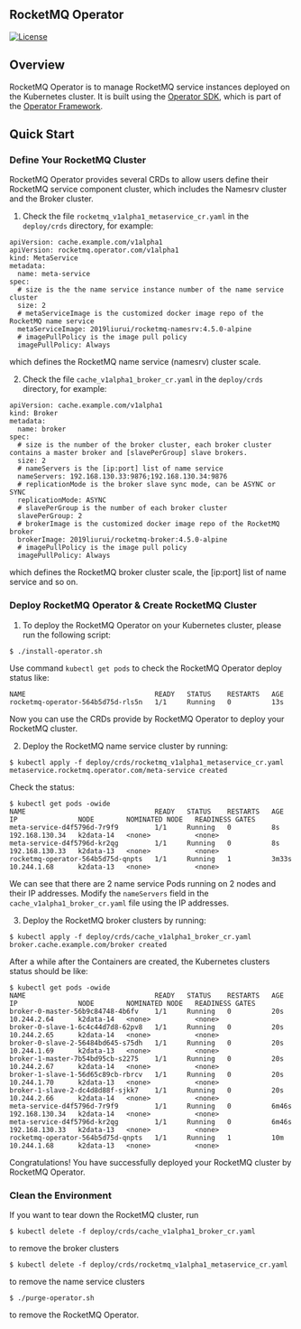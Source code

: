 ## RocketMQ Operator
[![License](https://img.shields.io/badge/license-Apache%202-4EB1BA.svg)](https://www.apache.org/licenses/LICENSE-2.0.html)

## Overview

RocketMQ Operator is  to manage RocketMQ service instances deployed on the Kubernetes cluster.
It is built using the [Operator SDK](https://github.com/operator-framework/operator-sdk), which is part of the [Operator Framework](https://github.com/operator-framework/).

## Quick Start

### Define Your RocketMQ Cluster

RocketMQ Operator provides several CRDs to allow users define their RocketMQ service component cluster, which includes the Namesrv cluster and the Broker cluster.

1. Check the file ```rocketmq_v1alpha1_metaservice_cr.yaml``` in the ```deploy/crds``` directory, for example:
```
apiVersion: cache.example.com/v1alpha1
apiVersion: rocketmq.operator.com/v1alpha1
kind: MetaService
metadata:
  name: meta-service
spec:
  # size is the the name service instance number of the name service cluster
  size: 2
  # metaServiceImage is the customized docker image repo of the RocketMQ name service
  metaServiceImage: 2019liurui/rocketmq-namesrv:4.5.0-alpine
  # imagePullPolicy is the image pull policy
  imagePullPolicy: Always
```

which defines the RocketMQ name service (namesrv) cluster scale.

2. Check the file ```cache_v1alpha1_broker_cr.yaml``` in the ```deploy/crds``` directory, for example:
```
apiVersion: cache.example.com/v1alpha1
kind: Broker
metadata:
  name: broker
spec:
  # size is the number of the broker cluster, each broker cluster contains a master broker and [slavePerGroup] slave brokers.
  size: 2
  # nameServers is the [ip:port] list of name service
  nameServers: 192.168.130.33:9876;192.168.130.34:9876
  # replicationMode is the broker slave sync mode, can be ASYNC or SYNC
  replicationMode: ASYNC
  # slavePerGroup is the number of each broker cluster
  slavePerGroup: 2
  # brokerImage is the customized docker image repo of the RocketMQ broker
  brokerImage: 2019liurui/rocketmq-broker:4.5.0-alpine
  # imagePullPolicy is the image pull policy
  imagePullPolicy: Always
``` 
which defines the RocketMQ broker cluster scale, the [ip:port] list of name service and so on.

### Deploy RocketMQ Operator & Create RocketMQ Cluster

1. To deploy the RocketMQ Operator on your Kubernetes cluster, please run the following script:

```
$ ./install-operator.sh
```

Use command ```kubectl get pods``` to check the RocketMQ Operator deploy status like:

```
NAME                                READY   STATUS    RESTARTS   AGE
rocketmq-operator-564b5d75d-rls5n   1/1     Running   0          13s
```
Now you can use the CRDs provide by RocketMQ Operator to deploy your RocketMQ cluster.
 
2. Deploy the RocketMQ name service cluster by running:

``` 
$ kubectl apply -f deploy/crds/rocketmq_v1alpha1_metaservice_cr.yaml 
metaservice.rocketmq.operator.com/meta-service created
```

Check the status:

```
$ kubectl get pods -owide
NAME                                READY   STATUS    RESTARTS   AGE     IP               NODE        NOMINATED NODE   READINESS GATES
meta-service-d4f5796d-7r9f9         1/1     Running   0          8s      192.168.130.34   k2data-14   <none>           <none>
meta-service-d4f5796d-kr2qg         1/1     Running   0          8s      192.168.130.33   k2data-13   <none>           <none>
rocketmq-operator-564b5d75d-qnpts   1/1     Running   1          3m33s   10.244.1.68      k2data-13   <none>           <none>
```

We can see that there are 2 name service Pods running on 2 nodes and their IP addresses. Modify the ```nameServers``` field in the ```cache_v1alpha1_broker_cr.yaml``` file using the IP addresses.

3. Deploy the RocketMQ broker clusters by running:
```
$ kubectl apply -f deploy/crds/cache_v1alpha1_broker_cr.yaml 
broker.cache.example.com/broker created 
```

After a while after the Containers are created, the Kubernetes clusters status should be like:

``` 
$ kubectl get pods -owide
NAME                                READY   STATUS    RESTARTS   AGE     IP               NODE        NOMINATED NODE   READINESS GATES
broker-0-master-56b9c84748-4b6fv    1/1     Running   0          20s     10.244.2.64      k2data-14   <none>           <none>
broker-0-slave-1-6c4c44d7d8-62pv8   1/1     Running   0          20s     10.244.2.65      k2data-14   <none>           <none>
broker-0-slave-2-56484bd645-s75dh   1/1     Running   0          20s     10.244.1.69      k2data-13   <none>           <none>
broker-1-master-7b54bd95cb-s2275    1/1     Running   0          20s     10.244.2.67      k2data-14   <none>           <none>
broker-1-slave-1-56d65c89cb-rbrcv   1/1     Running   0          20s     10.244.1.70      k2data-13   <none>           <none>
broker-1-slave-2-dc4d8d88f-sjkk7    1/1     Running   0          20s     10.244.2.66      k2data-14   <none>           <none>
meta-service-d4f5796d-7r9f9         1/1     Running   0          6m46s   192.168.130.34   k2data-14   <none>           <none>
meta-service-d4f5796d-kr2qg         1/1     Running   0          6m46s   192.168.130.33   k2data-13   <none>           <none>
rocketmq-operator-564b5d75d-qnpts   1/1     Running   1          10m     10.244.1.68      k2data-13   <none>           <none>
```

Congratulations! You have successfully deployed your RocketMQ cluster by RocketMQ Operator.

### Clean the Environment
If you want to tear down the RocketMQ cluster, run
```
$ kubectl delete -f deploy/crds/cache_v1alpha1_broker_cr.yaml 
```

to remove the broker clusters

```
$ kubectl delete -f deploy/crds/rocketmq_v1alpha1_metaservice_cr.yaml
```

to remove the name service clusters

```
$ ./purge-operator.sh
```

to remove the RocketMQ Operator.